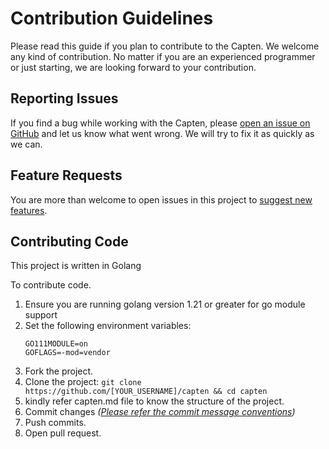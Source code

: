 # Contribution Guidelines
Please read this guide if you plan to contribute to the Capten. We welcome any kind of contribution. No matter if you are an experienced programmer or just starting, we are looking forward to your contribution.

## Reporting Issues
If you find a bug while working with the Capten, please [open an issue on GitHub](https://github.com/intelops/capten/issues/new?labels=kind%2Fbug&template=bug-report.md&title=Bug:) and let us know what went wrong. We will try to fix it as quickly as we can.

## Feature Requests
You are more than welcome to open issues in this project to [suggest new features](https://github.com/intelops/capten/issues/new?labels=kind%2Ffeature&template=feature-request.md&title=Feature%20Request:).

## Contributing Code
This project is written in Golang 

To contribute code.
1. Ensure you are running golang version 1.21 or greater for go module support
2. Set the following environment variables:
    ```
    GO111MODULE=on
    GOFLAGS=-mod=vendor
    ```
3. Fork the project.
4. Clone the project: `git clone https://github.com/[YOUR_USERNAME]/capten && cd capten`
5. kindly refer capten.md file to know the structure of the project.
6. Commit changes *([Please refer the commit message conventions](https://www.conventionalcommits.org/en/v1.0.0/))*
7. Push commits.
8. Open pull request.

